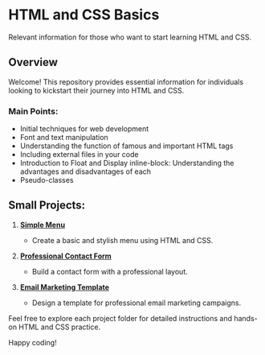 # HTML and CSS Basics

Relevant information for those who want to start learning HTML and CSS.

## Overview

Welcome! This repository provides essential information for individuals looking to kickstart their journey into HTML and CSS.

### Main Points:

- Initial techniques for web development
- Font and text manipulation
- Understanding the function of famous and important HTML tags
- Including external files in your code
- Introduction to Float and Display inline-block: Understanding the advantages and disadvantages of each
- Pseudo-classes

## Small Projects:

1. **[Simple Menu](https://github.com/Shellyda/studies-html-css-basic/blob/main/1-%20Introdu%C3%A7%C3%A3o%20a%20HTML%20e%20CSS/8-%20Criando%20menu%20simples%20e%20manipulando%20novas%20propriedades.html)**
   - Create a basic and stylish menu using HTML and CSS.

2. **[Professional Contact Form](https://github.com/Shellyda/studies-html-css-basic/blob/main/2-%20Aprofundando%20conceitos/7-%20Criando%20um%20formul%C3%A1rio%20de%20contato%20profissional.html)**
   - Build a contact form with a professional layout.

3. **[Email Marketing Template](https://github.com/Shellyda/template-email-marketing)**
   - Design a template for professional email marketing campaigns.

Feel free to explore each project folder for detailed instructions and hands-on HTML and CSS practice.

Happy coding!
